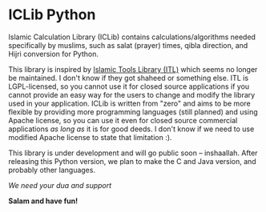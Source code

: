 # ICLib Python
Islamic Calculation Library (ICLib) contains calculations/algorithms needed specifically by muslims, such as salat (prayer) times, qibla direction, and Hijri conversion for Python.

This library is inspired by [Islamic Tools Library (ITL)](http://projects.arabeyes.org/project.php?proj=ITL) which seems no longer be maintained. I don't know if they got shaheed or something else. ITL is LGPL-licensed, so you cannot use it for closed source applications if you cannot provide an easy way for the users to change and modify the library used in your application. ICLib is written from "zero" and aims to be more flexible by providing more programming languages (still planned) and using Apache license, so you can use it even for closed source commercial applications _as long as_ it is for good deeds. I don't know if we need to use modified Apache license to state that limitation :).

This library is under development and will go public soon – inshaallah. After releasing this Python version, we plan to make the C and Java version, and probably other languages.

_We need your dua and support_

**Salam and have fun!**
